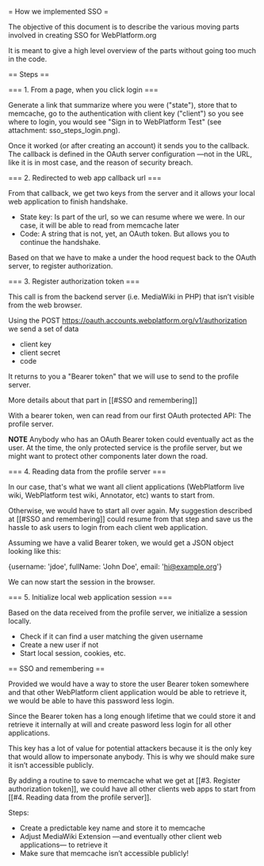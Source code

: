 = How we implemented SSO =

The objective of this document is to describe the various moving parts involved in creating SSO for WebPlatform.org

It is meant to give a high level overview of the parts without going too much in the code.

== Steps ==

=== 1. From a page, when you click login ===

Generate a link that summarize where you were ("state"), store that to memcache, go to the authentication with client key ("client") so you see where to login, you would see "Sign in to WebPlatform Test" (see attachment: sso_steps_login.png).

Once it worked (or after creating an account) it sends you to the callback. The callback is defined in the OAuth server configuration —not in the URL, like it is in most case, and the reason of security breach.


=== 2. Redirected to web app callback url ===

From that callback, we get two keys from the server and it allows your local web application to finish handshake.

* State key: Is part of the url, so we can resume where we were. In our case, it will be able to read from memcache later
* Code: A string that is not, yet, an OAuth token. But allows you to continue the handshake.

Based on that we have to make a under the hood request back to the OAuth server, to register authorization.

=== 3. Register authorization token ===

This call is from the backend server (i.e. MediaWiki in PHP) that isn’t visible from the web browser.

Using the POST https://oauth.accounts.webplatform.org/v1/authorization we send a set of data

* client key
* client secret
* code

It returns to you a "Bearer token" that we will use to send to the profile server.

More details about that part in [[#SSO and remembering]]

With a bearer token, wen can read from our first OAuth protected API: The profile server.

**NOTE** Anybody who has an OAuth Bearer token could eventually act as the user. At the time, the only protected service is the profile server, but we might want to protect other components later down the road.


=== 4. Reading data from the profile server ===

In our case, that's what we want all client applications (WebPlatform live wiki, WebPlatform test wiki, Annotator, etc) wants to start from.

Otherwise, we would have to start all over again. My suggestion described at [[#SSO and remembering]] could resume from that step and save us the hassle to ask users to login from each client web application.

Assuming we have a valid Bearer token, we would get a JSON object looking like this:

<syntaxhighlight>{username: 'jdoe', fullName: 'John Doe', email: 'hi@example.org'}</syntaxhighlight>

We can now start the session in the browser.

=== 5. Initialize local web application session ===

Based on the data received from the profile server, we initialize a session locally.

* Check if it can find a user matching the given username
* Create a new user if not
* Start local session, cookies, etc.


== SSO and remembering ==

Provided we would have a way to store the user Bearer token somewhere and that other WebPlatform client application would be able to retrieve it, we would be able to have this password less login.

Since the Bearer token has a long enough lifetime that we could store it and retrieve it internally at will and create pasword less login for all other applications.

This key has a lot of value for potential attackers because it is the only key that would allow to impersonate anybody. This is why we should make sure it isn’t accessible publicly.

By adding a routine to save to memcache what we get at [[#3. Register authorization token]], we could have all other clients web apps to start from [[#4. Reading data from the profile server]].

Steps:
* Create a predictable key name and store it to memcache
* Adjust MediaWiki Extension —and eventually other client web applications— to retrieve it
* Make sure that memcache isn’t accessible publicly!